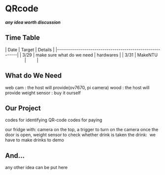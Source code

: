 # QRcode

***any idea worth discussion***

## Time Table
| Date | Target                    | Details               |
|----------------------------------------------------------|
| 3/29 | make sure what do we need | hardwares             |
| 3/31 | MakeNTU                   |                       |

## What do We Need
web cam : the host will provide(ov7670, pi camera)
wood : the host will provide
weight sensor : buy it ourself

## Our Project

codes for identifying QR-code
codes for paying

our fridge with:
  camera on the top, a trigger to turn on the camera once the door is open, weight sensor to check whether drink is taken
the drink:
  we have to make drinks to demo
  
## And...
any other idea can be put here
